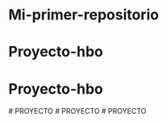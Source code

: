 # Mi-primer-repositorio
# Proyecto-hbo
# Proyecto-hbo
#   P R O Y E C T O  
 #   P R O Y E C T O  
 #   P R O Y E C T O  
 